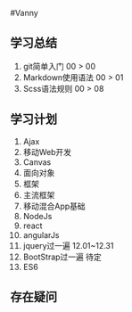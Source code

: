 #Vanny

## 学习总结
1. git简单入门 00 > 00
2. Markdown使用语法 00 > 01
3. Scss语法规则 00 > 08

## 学习计划
1. Ajax
2. 移动Web开发
3. Canvas
4. 面向对象
5. 框架
6. 主流框架
7. 移动混合App基础
8. NodeJs
9. react
10. angularJs
11. jquery过一遍 12.01~12.31
12. BootStrap过一遍 待定
13. ES6

## 存在疑问